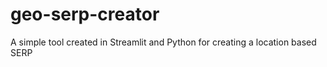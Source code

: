 # geo-serp-creator
A simple tool created in Streamlit and Python for creating a location based SERP
